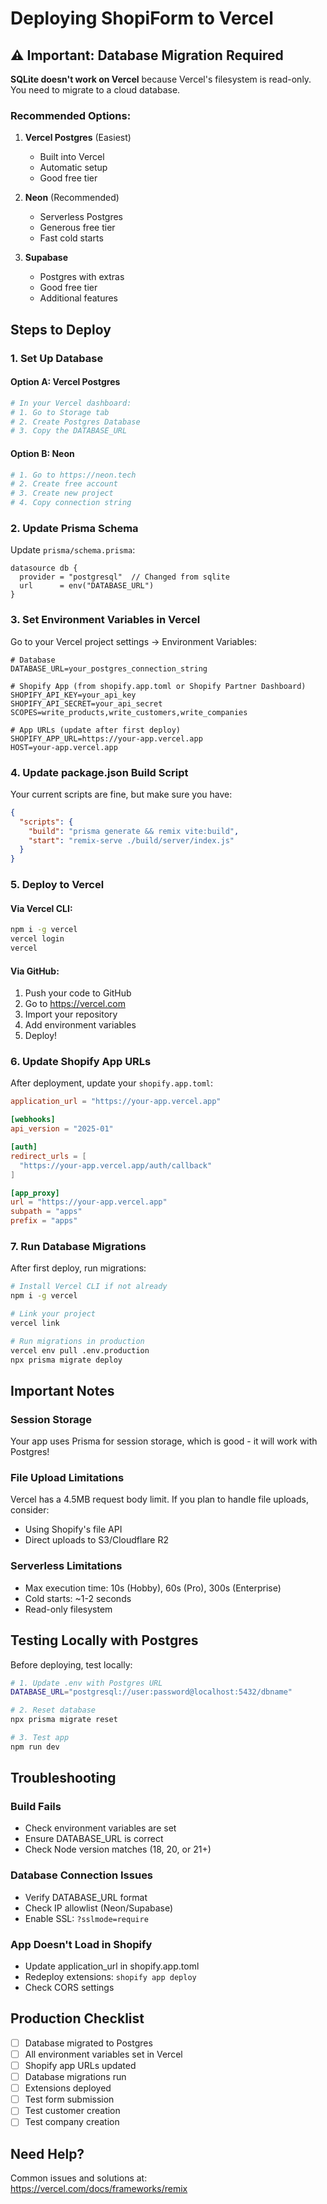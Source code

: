 # Deploying ShopiForm to Vercel

## ⚠️ Important: Database Migration Required

**SQLite doesn't work on Vercel** because Vercel's filesystem is read-only. You need to migrate to a cloud database.

### Recommended Options:

1. **Vercel Postgres** (Easiest)
   - Built into Vercel
   - Automatic setup
   - Good free tier

2. **Neon** (Recommended)
   - Serverless Postgres
   - Generous free tier
   - Fast cold starts

3. **Supabase**
   - Postgres with extras
   - Good free tier
   - Additional features

## Steps to Deploy

### 1. Set Up Database

#### Option A: Vercel Postgres
```bash
# In your Vercel dashboard:
# 1. Go to Storage tab
# 2. Create Postgres Database
# 3. Copy the DATABASE_URL
```

#### Option B: Neon
```bash
# 1. Go to https://neon.tech
# 2. Create free account
# 3. Create new project
# 4. Copy connection string
```

### 2. Update Prisma Schema

Update `prisma/schema.prisma`:

```prisma
datasource db {
  provider = "postgresql"  // Changed from sqlite
  url      = env("DATABASE_URL")
}
```

### 3. Set Environment Variables in Vercel

Go to your Vercel project settings → Environment Variables:

```env
# Database
DATABASE_URL=your_postgres_connection_string

# Shopify App (from shopify.app.toml or Shopify Partner Dashboard)
SHOPIFY_API_KEY=your_api_key
SHOPIFY_API_SECRET=your_api_secret
SCOPES=write_products,write_customers,write_companies

# App URLs (update after first deploy)
SHOPIFY_APP_URL=https://your-app.vercel.app
HOST=your-app.vercel.app
```

### 4. Update package.json Build Script

Your current scripts are fine, but make sure you have:

```json
{
  "scripts": {
    "build": "prisma generate && remix vite:build",
    "start": "remix-serve ./build/server/index.js"
  }
}
```

### 5. Deploy to Vercel

#### Via Vercel CLI:
```bash
npm i -g vercel
vercel login
vercel
```

#### Via GitHub:
1. Push your code to GitHub
2. Go to https://vercel.com
3. Import your repository
4. Add environment variables
5. Deploy!

### 6. Update Shopify App URLs

After deployment, update your `shopify.app.toml`:

```toml
application_url = "https://your-app.vercel.app"

[webhooks]
api_version = "2025-01"

[auth]
redirect_urls = [
  "https://your-app.vercel.app/auth/callback"
]

[app_proxy]
url = "https://your-app.vercel.app"
subpath = "apps"
prefix = "apps"
```

### 7. Run Database Migrations

After first deploy, run migrations:

```bash
# Install Vercel CLI if not already
npm i -g vercel

# Link your project
vercel link

# Run migrations in production
vercel env pull .env.production
npx prisma migrate deploy
```

## Important Notes

### Session Storage
Your app uses Prisma for session storage, which is good - it will work with Postgres!

### File Upload Limitations
Vercel has a 4.5MB request body limit. If you plan to handle file uploads, consider:
- Using Shopify's file API
- Direct uploads to S3/Cloudflare R2

### Serverless Limitations
- Max execution time: 10s (Hobby), 60s (Pro), 300s (Enterprise)
- Cold starts: ~1-2 seconds
- Read-only filesystem

## Testing Locally with Postgres

Before deploying, test locally:

```bash
# 1. Update .env with Postgres URL
DATABASE_URL="postgresql://user:password@localhost:5432/dbname"

# 2. Reset database
npx prisma migrate reset

# 3. Test app
npm run dev
```

## Troubleshooting

### Build Fails
- Check environment variables are set
- Ensure DATABASE_URL is correct
- Check Node version matches (18, 20, or 21+)

### Database Connection Issues
- Verify DATABASE_URL format
- Check IP allowlist (Neon/Supabase)
- Enable SSL: `?sslmode=require`

### App Doesn't Load in Shopify
- Update application_url in shopify.app.toml
- Redeploy extensions: `shopify app deploy`
- Check CORS settings

## Production Checklist

- [ ] Database migrated to Postgres
- [ ] All environment variables set in Vercel
- [ ] Shopify app URLs updated
- [ ] Database migrations run
- [ ] Extensions deployed
- [ ] Test form submission
- [ ] Test customer creation
- [ ] Test company creation

## Need Help?

Common issues and solutions at: https://vercel.com/docs/frameworks/remix

